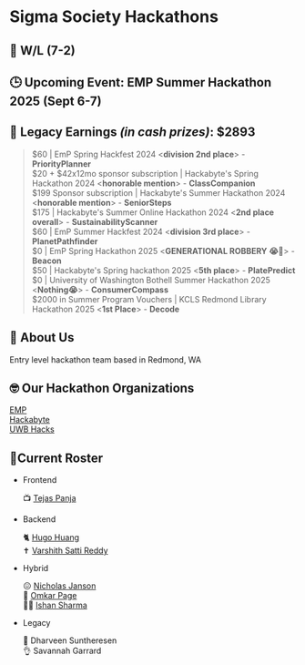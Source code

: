 # Sigma Society Hackathons

## 🥇 W/L (7-2)
## 🕒 Upcoming Event: EMP Summer Hackathon 2025 (Sept 6-7)
## 💸 Legacy Earnings ***(in cash prizes)***: $2893
> $60 | EmP Spring Hackfest 2024 <**division 2nd place**> - **PriorityPlanner** <br>
> $20 + $42x12mo sponsor subscription | Hackabyte's Spring Hackathon 2024 <**honorable mention**> - **ClassCompanion** <br>
> $199 Sponsor subscription  | Hackabyte's Summer Hackathon 2024 <**honorable mention**> - **SeniorSteps** <br>
> $175 | Hackabyte's Summer Online Hackathon 2024 <**2nd place overall**> - **SustainabilityScanner** <br>
> $60 | EmP Summer Hackfest 2024 <**division 3rd place**> - **PlanetPathfinder** <br>
> $0 | EmP Spring Hackathon 2025 <**GENERATIONAL ROBBERY 😭🙏**> - **Beacon** <br>
> $50 | Hackabyte's Spring hackathon 2025 <**5th place**> - **PlatePredict** <br>
> $0 | University of Washington Bothell Summer Hackathon 2025 <**Nothing😭**> - **ConsumerCompass** <br>
> $2000 in Summer Program Vouchers | KCLS Redmond Library Hackathon 2025 <**1st Place**> - **Decode**     



## 🗿 About Us
Entry level hackathon team based in Redmond, WA  


## 🤓 Our Hackathon Organizations
<a href="https://emphackfest.org/">EMP</a> <br>
<a href="https://www.hackabyte.org/">Hackabyte</a> <br>
<a href="https://www.uwbhacks.com/">UWB Hacks</a> <br>


## 🤫Current Roster


- Frontend

    📺 <a href="https://github.com/TejasDoesStuff">Tejas Panja</a> 

- Backend
  
    🐈 <a href="https://github.com/ilovecrayons">Hugo Huang</a> </br>
    ✝️ <a href="https://github.com/not-varram">Varshith Satti Reddy</a> 
    

- Hybrid

    😖 <a href="https://github.com/realnick00111">Nicholas Janson</a> <br>
    🐐 <a href="https://github.com/datboi-212">Omkar Page</a> <br>
    🧏‍♂️ <a href="https://github.com/gamedoescool">Ishan Sharma</a> 

    
- Legacy  

    🙉 Dharveen Suntheresen </br>
    👌 Savannah Garrard 


